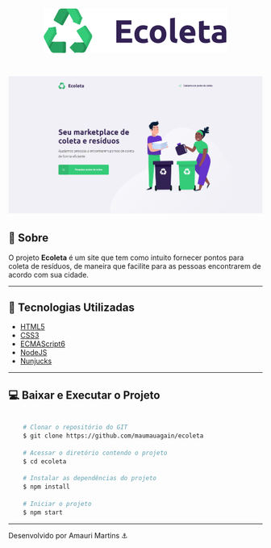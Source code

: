 <h1 align="center">
    <img src="./public/assets/logo.svg" alt="logo" />
</h1>

<h1 align="center">
    <img src="./public/assets/screenshot.jpg" alt="logo" />
</h1>

## 📝 Sobre

O projeto **Ecoleta** é um site que tem como intuito fornecer pontos para coleta de resíduos, de maneira que facilite para as pessoas encontrarem de acordo com sua cidade.

---

## 🚀 Tecnologias Utilizadas

- [HTML5](https://www.w3schools.com/html/)
- [CSS3](https://www.w3schools.com/css/)
- [ECMAScript6](https://www.w3schools.com/js/js_es6.asp)
- [NodeJS](https://nodejs.org/en/docs/guides/getting-started-guide/)
- [Nunjucks](https://mozilla.github.io/nunjucks/getting-started.html)

---

## 💻 Baixar e Executar o Projeto

```bash

    # Clonar o repositório do GIT
    $ git clone https://github.com/maumauagain/ecoleta

    # Acessar o diretório contendo o projeto
    $ cd ecoleta

    # Instalar as dependências do projeto
    $ npm install

    # Iniciar o projeto
    $ npm start

```

---

Desenvolvido por Amauri Martins ⚓


